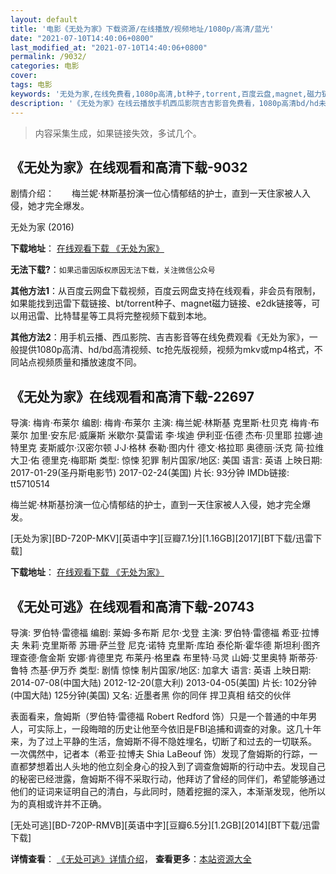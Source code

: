 ```yaml
---
layout: default
title: '电影《无处为家》下载资源/在线播放/视频地址/1080p/高清/蓝光'
date: "2021-07-10T14:40:06+0800"
last_modified_at: "2021-07-10T14:40:06+0800"
permalink: /9032/
categories: 电影
cover:
tags: 电影
keywords: '无处为家,在线免费看,1080p高清,bt种子,torrent,百度云盘,magnet,磁力链,迅雷下载资源'
description: '《无处为家》在线云播放手机西瓜影院吉吉影音免费看，1080p高清bd/hd未删减完整版和tc抢先枪版，mkv/mp4格式，附带bt/torrent种子、magnet/磁力链、百度云盘、网盘资源迅雷下载链接'
---
```


>内容采集生成，如果链接失效，多试几个。


## 《无处为家》在线观看和高清下载-9032

剧情介绍：　　梅兰妮·林斯基扮演一位心情郁结的护士，直到一天住家被人入侵，她才完全爆发。


无处为家 (2016)

**下载地址**： [在线观看下载 《无处为家》](https://www.btbtdy.me/btdy/dy10064.html) 


**无法下载?**：`如果迅雷因版权原因无法下载，关注微信公众号 `

**其他方法1**：从百度云网盘下载视频，百度云网盘支持在线观看，非会员有限制，如果能找到迅雷下载链接、bt/torrent种子、magnet磁力链接、e2dk链接等，可以用迅雷、比特彗星等工具将完整视频下载到本地。

**其他方法2**：用手机云播、西瓜影院、吉吉影音等在线免费观看《无处为家》，一般提供1080p高清、hd/bd高清视频、tc抢先版视频，视频为mkv或mp4格式，不同站点视频质量和播放速度不同。


## 《无处为家》在线观看和高清下载-22697

导演: 梅肯·布莱尔 编剧: 梅肯·布莱尔 主演: 梅兰妮·林斯基 克里斯·杜贝克 梅肯·布莱尔 加里·安东尼·威廉斯 米歇尔·莫雷诺 李·埃迪 伊利亚·伍德 杰布·贝里耶 拉娜·迪特里克 麦斯威尔·汉密尔顿 J·J·格林 泰勒·图内什 德文·格拉耶 奥德丽·沃克 简·拉维 大卫·佑 德里克·梅耶斯 类型: 惊悚 犯罪 制片国家/地区: 美国 语言: 英语 上映日期: 2017-01-29(圣丹斯电影节) 2017-02-24(美国) 片长: 93分钟 IMDb链接: tt5710514

梅兰妮·林斯基扮演一位心情郁结的护士，直到一天住家被人入侵，她才完全爆发。


[无处为家][BD-720P-MKV][英语中字][豆瓣7.1分][1.16GB][2017][BT下载/迅雷下载]

**下载地址**： [在线观看下载 《无处为家》](https://www.btdx8.com/torrent/i_dont_feel_at_home_in_this_world_anymore_2017.html) 


## 《无处可逃》在线观看和高清下载-20743

导演: 罗伯特·雷德福 编剧: 莱姆·多布斯 尼尔·戈登 主演: 罗伯特·雷德福 希亚·拉博夫 朱莉·克里斯蒂 苏珊·萨兰登 尼克·诺特 克里斯·库珀 泰伦斯·霍华德 斯坦利·图齐 理查德·詹金斯 安娜·肯德里克 布莱丹·格里森 布里特·马灵 山姆·艾里奥特 斯蒂芬·鲁特 杰基·伊万乔 类型: 剧情 惊悚 制片国家/地区: 加拿大 语言: 英语 上映日期: 2014-07-08(中国大陆) 2012-12-20(意大利) 2013-04-05(美国) 片长: 102分钟(中国大陆) 125分钟(美国) 又名: 近墨者黑 你的同伴 捍卫真相 结交的伙伴

表面看来，詹姆斯（罗伯特·雷德福 Robert Redford 饰）只是一个普通的中年男人，可实际上，一段晦暗的历史让他至今依旧是FBI追捕和调查的对象。这几十年来，为了过上平静的生活，詹姆斯不得不隐姓埋名，切断了和过去的一切联系。 一次偶然中，记者本（希亚·拉博夫 Shia LaBeouf 饰）发现了詹姆斯的行踪，一直都梦想着出人头地的他立刻全身心的投入到了调查詹姆斯的行动中去。发现自己的秘密已经泄露，詹姆斯不得不采取行动，他拜访了曾经的同伴们，希望能够通过他们的证词来证明自己的清白，与此同时，随着挖掘的深入，本渐渐发现，他所以为的真相或许并不正确。


[无处可逃][BD-720P-RMVB][英语中字][豆瓣6.5分][1.2GB][2014][BT下载/迅雷下载]

**详情查看**： [《无处可逃》详情介绍](/movie/20743/)， **查看更多**：[本站资源大全](/movie/t/all/)

